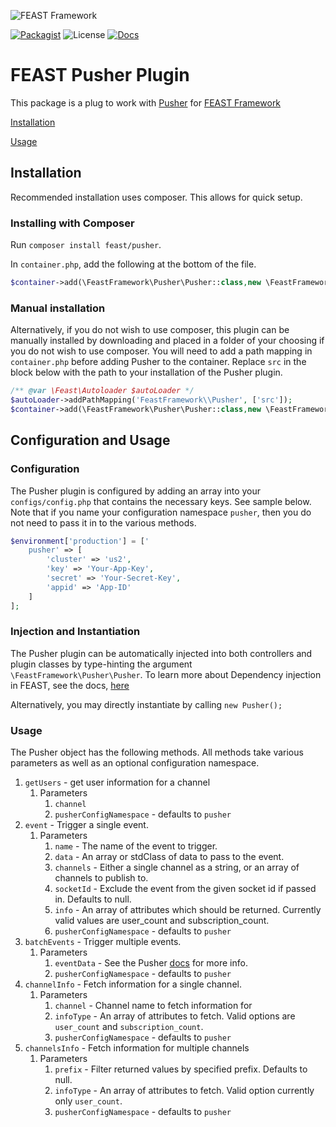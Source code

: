 ![FEAST Framework](https://github.com/FeastFramework/framework/blob/master/logos/feast-transparent-small.png?raw=true)

[![Packagist](https://img.shields.io/packagist/v/feast/pusher)](https://packagist.org/packages/feast/pusher)
![License](https://img.shields.io/github/license/FeastFramework/pusher.svg)
[![Docs](https://img.shields.io/badge/docs-quickstart-green.svg)](https://docs.feast-framework.com)

# FEAST Pusher Plugin

This package is a plug to work with [Pusher](https://pusher.com)
for [FEAST Framework](https://github.com/FeastFramework/framework)

[Installation](#installation)

[Usage](#configuration-and-usage)

## Installation

Recommended installation uses composer. This allows for quick setup.

### Installing with Composer

Run `composer install feast/pusher`.

In `container.php`, add the following at the bottom of the file.

```php
$container->add(\FeastFramework\Pusher\Pusher::class,new \FeastFramework\Pusher\Pusher());
```

### Manual installation

Alternatively, if you do not wish to use composer, this plugin can be manually installed by downloading and placed in a
folder of your choosing if you do not wish to use composer. You will need to add a path mapping in `container.php`
before adding Pusher to the container. Replace `src` in the block below with the path to your installation of the Pusher
plugin.

```php
/** @var \Feast\Autoloader $autoLoader */
$autoLoader->addPathMapping('FeastFramework\\Pusher', ['src']);
$container->add(\FeastFramework\Pusher\Pusher::class,new \FeastFramework\Pusher\Pusher());
```

## Configuration and Usage

### Configuration

The Pusher plugin is configured by adding an array into your `configs/config.php` that contains the necessary keys. See
sample below. Note that if you name your configuration namespace `pusher`, then you do not
need to pass it in to the various methods.

```php
$environment['production'] = ['
    pusher' => [
        'cluster' => 'us2',
        'key' => 'Your-App-Key',
        'secret' => 'Your-Secret-Key',
        'appid' => 'App-ID'
    ]
];
```
### Injection and Instantiation

The Pusher plugin can be automatically injected into both controllers and plugin classes by type-hinting the
argument `\FeastFramework\Pusher\Pusher`. To learn more about Dependency injection in FEAST, see the
docs, [here](https://docs.feast-framework.com/service-container.html#dependency-injection)

Alternatively, you may directly instantiate by calling `new Pusher();`

### Usage

The Pusher object has the following methods. All methods take various parameters as well as an optional
configuration namespace.

1. `getUsers` - get user information for a channel
   1. Parameters
      1. `channel`
      2. `pusherConfigNamespace` - defaults to `pusher`
2. `event` - Trigger a single event.
   1. Parameters
      1. `name` - The name of the event to trigger.
      2. `data` - An array or stdClass of data to pass to the event.
      3. `channels` - Either a single channel as a string, or an array of channels to publish to.
      4. `socketId` - Exclude the event from the given socket id if passed in. Defaults to null.
      5. `info` - An array of attributes which should be returned. Currently valid values are user_count and subscription_count.
      6. `pusherConfigNamespace` - defaults to `pusher`
3. `batchEvents` - Trigger multiple events.
   1. Parameters
       1. `eventData` - See the Pusher [docs](https://pusher.com/docs/channels/library_auth_reference/rest-api#post-batch-events-trigger-multiple-events-) for more info.
       2. `pusherConfigNamespace` - defaults to `pusher`   
4. `channelInfo` - Fetch information for a single channel.
   1. Parameters
       1. `channel` - Channel name to fetch information for
       2. `infoType` - An array of attributes to fetch. Valid options are `user_count` and `subscription_count`.
       3. `pusherConfigNamespace` - defaults to `pusher`
5. `channelsInfo` - Fetch information for multiple channels
   1. Parameters
       1. `prefix` - Filter returned values by specified prefix. Defaults to null.
       2. `infoType` - An array of attributes to fetch. Valid option currently only `user_count`.
       3. `pusherConfigNamespace` - defaults to `pusher`
